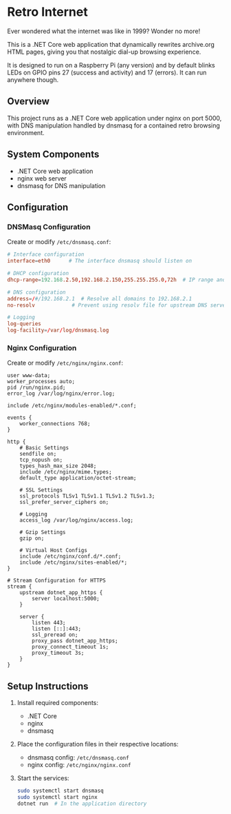 # Retro Internet

Ever wondered what the internet was like in 1999? Wonder no more!

This is a .NET Core web application that dynamically rewrites archive.org HTML pages, giving you that nostalgic dial-up browsing experience.

It is designed to run on a Raspberry Pi (any version) and by default blinks LEDs on GPIO pins 27 (success and activity) and 17 (errors). It can run anywhere though.

## Overview

This project runs as a .NET Core web application under nginx on port 5000, with DNS manipulation handled by dnsmasq for a contained retro browsing environment.

## System Components

- .NET Core web application
- nginx web server
- dnsmasq for DNS manipulation

## Configuration

### DNSMasq Configuration

Create or modify `/etc/dnsmasq.conf`:

```conf
# Interface configuration
interface=eth0      # The interface dnsmasq should listen on

# DHCP configuration
dhcp-range=192.168.2.50,192.168.2.150,255.255.255.0,72h  # IP range and lease time

# DNS configuration
address=/#/192.168.2.1  # Resolve all domains to 192.168.2.1
no-resolv            # Prevent using resolv file for upstream DNS servers

# Logging
log-queries
log-facility=/var/log/dnsmasq.log
```

### Nginx Configuration

Create or modify `/etc/nginx/nginx.conf`:

```nginx
user www-data;
worker_processes auto;
pid /run/nginx.pid;
error_log /var/log/nginx/error.log;

include /etc/nginx/modules-enabled/*.conf;

events {
    worker_connections 768;
}

http {
    # Basic Settings
    sendfile on;
    tcp_nopush on;
    types_hash_max_size 2048;
    include /etc/nginx/mime.types;
    default_type application/octet-stream;

    # SSL Settings
    ssl_protocols TLSv1 TLSv1.1 TLSv1.2 TLSv1.3;
    ssl_prefer_server_ciphers on;

    # Logging
    access_log /var/log/nginx/access.log;

    # Gzip Settings
    gzip on;

    # Virtual Host Configs
    include /etc/nginx/conf.d/*.conf;
    include /etc/nginx/sites-enabled/*;
}

# Stream Configuration for HTTPS
stream {
    upstream dotnet_app_https {
        server localhost:5000;
    }

    server {
        listen 443;
        listen [::]:443;
        ssl_preread on;
        proxy_pass dotnet_app_https;
        proxy_connect_timeout 1s;
        proxy_timeout 3s;
    }
}
```

## Setup Instructions

1. Install required components:
   - .NET Core
   - nginx
   - dnsmasq

2. Place the configuration files in their respective locations:
   - dnsmasq config: `/etc/dnsmasq.conf`
   - nginx config: `/etc/nginx/nginx.conf`

3. Start the services:
   ```bash
   sudo systemctl start dnsmasq
   sudo systemctl start nginx
   dotnet run  # In the application directory
   ```
